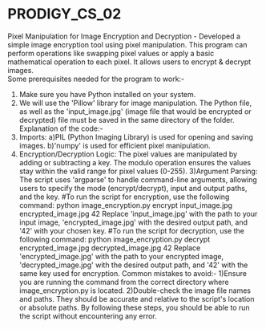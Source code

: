 # PRODIGY_CS_02
Pixel Manipulation for Image Encryption and Decryption - Developed a simple image encryption tool using pixel manipulation. This program can perform operations like swapping pixel values or apply a basic mathematical operation to each pixel. It allows users to encrypt & decrypt images.<br>
Some prerequisites needed for the program to work:-
1) Make sure you have Python installed on your system.
2) We will use the 'Pillow' library for image manipulation.
The Python file, as well as the 'input_image.jpg' (image file that would be encrypted or decrypted) file must be saved in the same directory of the folder.
Explanation of the code:-
1) Imports:
a)PIL (Python Imaging Library) is used for opening and saving images.
b)'numpy' is used for efficient pixel manipulation.
2) Encryption/Decryption Logic: The pixel values are manipulated by adding or subtracting a key. The modulo operation ensures the values stay within the valid range for pixel values (0-255).
3)Argument Parsing: The script uses 'argparse' to handle command-line arguments, allowing users to specify the mode (encrypt/decrypt), input and output paths, and the key.
#To run the script for encryption, use the following command: python image_encryption.py encrypt input_image.jpg encrypted_image.jpg 42
Replace 'input_image.jpg' with the path to your input image, 'encrypted_image.jpg' with the desired output path, and '42' with your chosen key.
#To run the script for decryption, use the following command: python image_encryption.py decrypt encrypted_image.jpg decrypted_image.jpg 42
Replace 'encrypted_image.jpg' with the path to your encrypted image, 'decrypted_image.jpg' with the desired output path, and '42' with the same key used for encryption.
Common mistakes to avoid:-
1)Ensure you are running the command from the correct directory where image_encryption.py is located.
2)Double-check the image file names and paths. They should be accurate and relative to the script's location or absolute paths.
By following these steps, you should be able to run the script without encountering any error.

